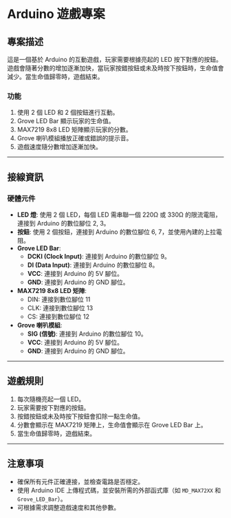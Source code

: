 # Arduino 遊戲專案

## 專案描述
這是一個基於 Arduino 的互動遊戲，玩家需要根據亮起的 LED 按下對應的按鈕。遊戲會隨著分數的增加逐漸加快，當玩家按錯按鈕或未及時按下按鈕時，生命值會減少。當生命值歸零時，遊戲結束。

### 功能
1. 使用 2 個 LED 和 2 個按鈕進行互動。
2. Grove LED Bar 顯示玩家的生命值。
3. MAX7219 8x8 LED 矩陣顯示玩家的分數。
4. Grove 喇叭模組播放正確或錯誤的提示音。
5. 遊戲速度隨分數增加逐漸加快。

---

## 接線資訊

### 硬體元件
- **LED 燈**: 使用 2 個 LED，每個 LED 需串聯一個 220Ω 或 330Ω 的限流電阻，連接到 Arduino 的數位腳位 2, 3。
- **按鈕**: 使用 2 個按鈕，連接到 Arduino 的數位腳位 6, 7，並使用內建的上拉電阻。
- **Grove LED Bar**: 
  - **DCKI (Clock Input)**: 連接到 Arduino 的數位腳位 9。
  - **DI (Data Input)**: 連接到 Arduino 的數位腳位 8。
  - **VCC**: 連接到 Arduino 的 5V 腳位。
  - **GND**: 連接到 Arduino 的 GND 腳位。
- **MAX7219 8x8 LED 矩陣**: 
  - DIN: 連接到數位腳位 11
  - CLK: 連接到數位腳位 13
  - CS: 連接到數位腳位 12
- **Grove 喇叭模組**: 
  - **SIG (信號)**: 連接到 Arduino 的數位腳位 10。
  - **VCC**: 連接到 Arduino 的 5V 腳位。
  - **GND**: 連接到 Arduino 的 GND 腳位。

---

## 遊戲規則
1. 每次隨機亮起一個 LED。
2. 玩家需要按下對應的按鈕。
3. 按錯按鈕或未及時按下按鈕會扣除一點生命值。
4. 分數會顯示在 MAX7219 矩陣上，生命值會顯示在 Grove LED Bar 上。
5. 當生命值歸零時，遊戲結束。

---

## 注意事項
- 確保所有元件正確連接，並檢查電路是否穩定。
- 使用 Arduino IDE 上傳程式碼，並安裝所需的外部函式庫（如 `MD_MAX72XX` 和 `Grove_LED_Bar`）。
- 可根據需求調整遊戲速度和其他參數。